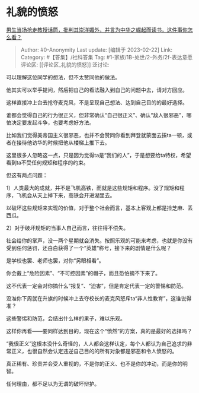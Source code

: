 # 礼貌的愤怒
[男生当场抢走教授话筒，批判其崇洋媚外，并言为中华之崛起而读书，这件事你怎么看？](https://www.zhihu.com/question/585002834/answer/2904894963)

> Author: #0-Anonymity
> Last update: [编辑于 2023-02-22]
> Link:
> Category: #【答集】/社科答集
> Tag: #1-家族/1B-处世/2-外务/2f-表达意愿
> 评论区: [[评论区_礼貌的愤怒]]
> 泛讨论:

可以理解这位同学的想法，但不太赞同他的做法。

他其实可以举手提问，然后把自己的看法融入到自己的问题中去，请对方回应。

这样直接冲上台去抢夺麦克风，不是呈现自己想法、达到自己目的的最好选择。

谁都会觉得自己的行为很正义，但非常确认“自己很正义”、确认“敌人很邪恶”，哪怕决定要发起斗争，也要考虑好方法。

比如我们觉得美帝国主义很邪恶，也并不会赞同你看到拜登就蒙面去揍ta一顿，或者在接待他访华的时候把他从楼梯上推下去。

这里很多人忽略这一点，只是因为觉得ta是“我们的人”，于是想要给ta特权，希望看到ta不受任何规矩和程序的约束。

但这有两点问题：

1）人类最大的成就，并不是飞机高铁，而就是这些规矩和程序。没了规矩和程序，飞机会从天上掉下来，高铁会开进湖里去。

以破坏这些规矩来实现的价值，对于整个社会而言，基本上客观上都是捡芝麻、丢西瓜。

2）对于破坏规矩的当事人自己而言，往往得不偿失。

社会给你的掌声，没一两个星期就会消失。按照乐观的可能来考虑，也就是你没有受到任何惩罚，还白白获得了一个“英雄“称号，接下来的剧情是什么呢？

是学校也罢、老师也罢，对你“另眼相看”。

你会戴上“危险因素”、“不可控因素”的帽子，而且恐怕摘不下来了。

这不代表一定会对你搞什么“报复”、“迫害”，但是肯定代表一定的警惕和防范。

没准你下周就在升旗的时候冲上去夺校长的麦克风怒斥ta“非人性教育”，这谁说得准？

这些警惕和防范，会结出什么样的果子，难以乐观。

这样你再看——要同样达到目的，现在这个“愤然”的方案，真的是最好的选择吗？

“我很正义”这根本没什么奇怪的，人人都会这样认定，每个人都认为自己追求的非常正义，也很自然会认定违逆自己目的的所有对象都是邪恶和令人愤怒的。

真正稀有、珍贵并会受人重视的，不是你的正义、也不是你的冲动，而是你的明智。

任何理由，都不足以为无谓的破坏辩护。
